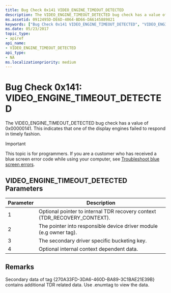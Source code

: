 ```yaml
---
title: Bug Check 0x141 VIDEO_ENGINE_TIMEOUT_DETECTED
description: The VIDEO_ENGINE_TIMEOUT_DETECTED bug check has a value of 0x00000141. This indicates that one of the display engines failed to respond in timely fashion.
ms.assetid: 0912495D-DE6D-4064-BD66-DA6145889821
keywords: ["Bug Check 0x141 VIDEO_ENGINE_TIMEOUT_DETECTED", "VIDEO_ENGINE_TIMEOUT_DETECTED"]
ms.date: 05/23/2017
topic_type:
- apiref
api_name:
- VIDEO_ENGINE_TIMEOUT_DETECTED
api_type:
- NA
ms.localizationpriority: medium
---
```


# Bug Check 0x141: VIDEO\_ENGINE\_TIMEOUT\_DETECTED


The VIDEO\_ENGINE\_TIMEOUT\_DETECTED bug check has a value of 0x00000141. This indicates that one of the display engines failed to respond in timely fashion.

> [!IMPORTANT]
> This topic is for programmers. If you are a customer who has received a blue screen error code while using your computer, see [Troubleshoot blue screen errors](https://support.microsoft.com/help/14238/windows-10-troubleshoot-blue-screen-errors).


## VIDEO\_ENGINE\_TIMEOUT\_DETECTED Parameters


| Parameter | Description                                                                 |
|-----------|-----------------------------------------------------------------------------|
| 1         | Optional pointer to internal TDR recovery context (TDR\_RECOVERY\_CONTEXT). |
| 2         | The pointer into responsible device driver module (e.g owner tag).          |
| 3         | The secondary driver specific bucketing key.                                |
| 4         | Optional internal context dependent data.                                   |

 

Remarks
-------

Secondary data of tag {270A33FD-3DA6-460D-BA89-3C1BAE21E39B} contains additional TDR related data. Use .enumtag to view the data.

 

 





